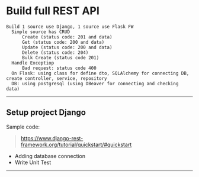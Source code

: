 # Build full REST API
```
Build 1 source use Django, 1 source use Flask FW
  Simple source has CRUD
      Create (status code: 201 and data)
      Get (status code: 200 and data)
      Update (status code: 200 and data)
      Delete (status code: 204)
      Bulk Create (status code 201)
  Handle Exceptiop
      Bad request: status code 400
  On Flask: using class for define dto, SQLAlchemy for connecting DB, create controller, service, repository
  DB: using postgresql (using DBeaver for connecting and checking data)
```
***
## Setup project Django
Sample code:
> https://www.django-rest-framework.org/tutorial/quickstart/#quickstart
- Adding database connection 
- Write Unit Test
***

